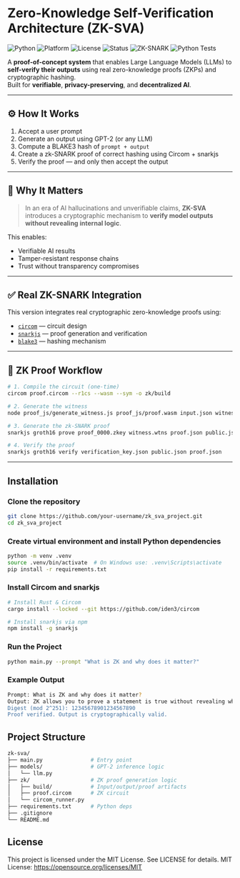 # Zero-Knowledge Self-Verification Architecture (ZK-SVA)

![Python](https://img.shields.io/badge/Python-3.13%2B-blue?logo=python)
![Platform](https://img.shields.io/badge/Platform-Windows%20%7C%20Linux-lightgrey)
![License](https://img.shields.io/badge/License-MIT-green.svg)
![Status](https://img.shields.io/badge/status-active-brightgreen)
![ZK-SNARK](https://img.shields.io/badge/ZKProof-Groth16-informational?logo=lock&color=blue)
![Python Tests](https://github.com/VladyslavHuts/zk-sva/actions/workflows/python-tests.yml/badge.svg?cacheBust=1)





A **proof-of-concept system** that enables Large Language Models (LLMs) to **self-verify their outputs** using real zero-knowledge proofs (ZKPs) and cryptographic hashing.  
Built for **verifiable**, **privacy-preserving**, and **decentralized AI**.

---

## ⚙️ How It Works

1. Accept a user prompt  
2. Generate an output using GPT-2 (or any LLM)  
3. Compute a BLAKE3 hash of `prompt + output`  
4. Create a zk-SNARK proof of correct hashing using Circom + snarkjs  
5. Verify the proof — and only then accept the output

---

## 🔐 Why It Matters

> In an era of AI hallucinations and unverifiable claims, **ZK-SVA** introduces a cryptographic mechanism to **verify model outputs without revealing internal logic**.

This enables:
- Verifiable AI results  
- Tamper-resistant response chains  
- Trust without transparency compromises

---

## ✅ Real ZK-SNARK Integration

This version integrates real cryptographic zero-knowledge proofs using:

- [`circom`](https://docs.circom.io/) — circuit design  
- [`snarkjs`](https://github.com/iden3/snarkjs) — proof generation and verification  
- [`blake3`](https://github.com/BLAKE3-team/BLAKE3) — hashing mechanism  

---

## 🔄 ZK Proof Workflow

```bash
# 1. Compile the circuit (one-time)
circom proof.circom --r1cs --wasm --sym -o zk/build

# 2. Generate the witness
node proof_js/generate_witness.js proof_js/proof.wasm input.json witness.wtns

# 3. Generate the zk-SNARK proof
snarkjs groth16 prove proof_0000.zkey witness.wtns proof.json public.json

# 4. Verify the proof
snarkjs groth16 verify verification_key.json public.json proof.json

```

---

## Installation

### Clone the repository

```bash
git clone https://github.com/your-username/zk_sva_project.git
cd zk_sva_project
```

### Create virtual environment and install Python dependencies

```bash
python -m venv .venv
source .venv/bin/activate  # On Windows use: .venv\Scripts\activate
pip install -r requirements.txt
```

### Install Circom and snarkjs

```bash
# Install Rust & Circom
cargo install --locked --git https://github.com/iden3/circom

# Install snarkjs via npm
npm install -g snarkjs
```

### Run the Project

```bash
python main.py --prompt "What is ZK and why does it matter?"
```

### Example Output

```bash
Prompt: What is ZK and why does it matter?
Output: ZK allows you to prove a statement is true without revealing why it's true...
Digest (mod 2^251): 12345678901234567890
Proof verified. Output is cryptographically valid.
```

## Project Structure

```bash
zk-sva/
├── main.py               # Entry point
├── models/               # GPT-2 inference logic
│   └── llm.py
├── zk/                   # ZK proof generation logic
│   ├── build/            # Input/output/proof artifacts
│   ├── proof.circom      # ZK circuit
│   └── circom_runner.py
├── requirements.txt      # Python deps
├── .gitignore
└── README.md

```
## License
This project is licensed under the MIT License.
See LICENSE for details.
MIT License: https://opensource.org/licenses/MIT






